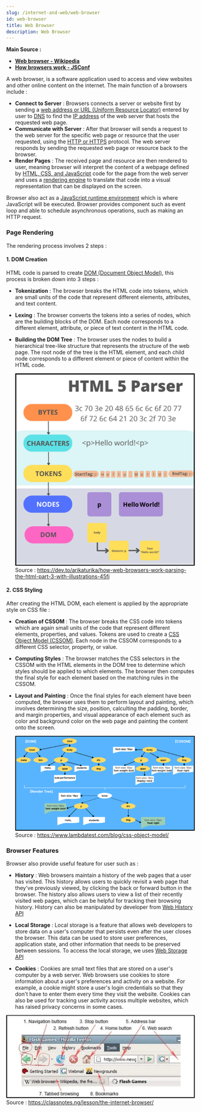 ```yaml
---
slug: /internet-and-web/web-browser
id: web-browser
title: Web Browser
description: Web Browser
---
```


**Main Source :**

- **[Web browser - Wikipedia](https://en.wikipedia.org/wiki/Web_browser)**
- **[How browsers work - JSConf](https://youtu.be/0IsQqJ7pwhw)**

A web browser, is a software application used to access and view websites and other online content on the internet. The main function of a browsers include :

- **Connect to Server** : Browsers connects a server or website first by sending a [web address or URL (Uniform Resource Locator)](/internet-and-web/web-url) entered by user to [DNS](/computer-networking/dns) to find the [IP address](/computer-networking/ip-address) of the web server that hosts the requested web page.
- **Communicate with Server** : After that browser will sends a request to the web server for the specific web page or resource that the user requested, using the [HTTP or HTTPS](/computer-networking/http-https) protocol. The web server responds by sending the requested web page or resource back to the browser.
- **Render Pages** : The received page and resource are then rendered to user, meaning browser will interpret the content of a webpage defined by [HTML, CSS, and JavaScript](/internet-and-web/html-css-JavaScript) code for the page from the web server and uses a [rendering engine](/internet-and-web/JavaScript#v8-JavaScript-engine) to translate that code into a visual representation that can be displayed on the screen.

Browser also act as a [JavaScript runtime environment](/internet-and-web/JavaScript#JavaScript-run-time-environment) which is where JavaScript will be executed. Browser provides component such as event loop and able to schedule asynchronous operations, such as making an HTTP request.

### Page Rendering

The rendering process involves 2 steps :

#### 1. DOM Creation

HTML code is parsed to create [DOM (Document Object Model)](/internet-and-web/html-dom), this process is broken down into 3 steps :

- **Tokenization** : The browser breaks the HTML code into tokens, which are small units of the code that represent different elements, attributes, and text content.

- **Lexing** : The browser converts the tokens into a series of nodes, which are the building blocks of the DOM. Each node corresponds to a different element, attribute, or piece of text content in the HTML code.

- **Building the DOM Tree** : The browser uses the nodes to build a hierarchical tree-like structure that represents the structure of the web page. The root node of the tree is the HTML element, and each child node corresponds to a different element or piece of content within the HTML code.

  ![HTML parsing process including ](./html-parsing.png)  
  Source : https://dev.to/arikaturika/how-web-browsers-work-parsing-the-html-part-3-with-illustrations-45fi

#### 2. CSS Styling

After creating the HTML DOM, each element is applied by the appropriate style on CSS file :

- **Creation of CSSOM** : The browser breaks the CSS code into tokens which are again small units of the code that represent different elements, properties, and values. Tokens are used to create a [CSS Object Model (CSSOM)](/internet-and-web/css#cssom). Each node in the CSSOM corresponds to a different CSS selector, property, or value.

- **Computing Styles** : The browser matches the CSS selectors in the CSSOM with the HTML elements in the DOM tree to determine which styles should be applied to which elements. The browser then computes the final style for each element based on the matching rules in the CSSOM.

- **Layout and Painting** : Once the final styles for each element have been computed, the browser uses them to perform layout and painting, which involves determining the size, position, calculting the padding, border, and margin properties, and visual appearance of each element such as color and background color on the web page and painting the content onto the screen.

  ![Render tree combining DOM and CSSOM](./render-tree.png)
  Source : https://www.lambdatest.com/blog/css-object-model/

### Browser Features

Browser also provide useful feature for user such as :

- **History** : Web browsers maintain a history of the web pages that a user has visited. This history allows users to quickly revisit a web page that they've previously viewed, by clicking the back or forward button in the browser. The history also allows users to view a list of their recently visited web pages, which can be helpful for tracking their browsing history.
  History can also be manipulated by developer from [Web History API](https://www.w3schools.com/js/js_api_history.asp)

- **Local Storage** : Local storage is a feature that allows web developers to store data on a user's computer that persists even after the user closes the browser. This data can be used to store user preferences, application state, and other information that needs to be preserved between sessions. To access the local storage, we uses [Web Storage API](https://www.w3schools.com/js/js_api_web_storage.asp)

- **Cookies** : Cookies are small text files that are stored on a user's computer by a web server. Web browsers use cookies to store information about a user's preferences and activity on a website. For example, a cookie might store a user's login credentials so that they don't have to enter them every time they visit the website. Cookies can also be used for tracking user activity across multiple websites, which has raised privacy concerns in some cases.

![Browser features such as navigation, web search, refresh button, bookmarks, address bar](./browser-features.png)  
Source : https://classnotes.ng/lesson/the-internet-browser/
